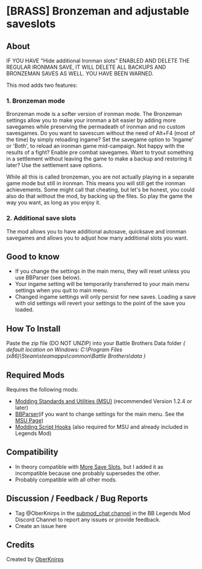 # [BRASS] Bronzeman and adjustable saveslots
## About
IF YOU HAVE "Hide additional Ironman slots" ENABLED AND DELETE THE REGULAR 
IRONMAN SAVE, IT WILL DELETE ALL BACKUPS AND BRONZEMAN SAVES AS WELL. YOU HAVE BEEN WARNED.

This mod adds two features:
### 1. Bronzeman mode
Bronzeman mode is a softer version of ironman mode. The Bronzeman settings 
allow you to make your ironman a bit easier by adding more savegames while preserving 
the permadeath of ironman and no custom savesgames. Do you want to savescum without 
the need of Alt+F4 (most of the time) by simply reloading ingame? Set the savegame 
option to 'Ingame' or 'Both', to reload an ironman game mid-campaign. Not happy with the results 
of a fight? Enable pre combat savegames. Want to tryout something in a settlement 
without leaving the game to make a backup and restoring it later? Use the settlement save options.

While all this is called bronzeman, you are not actually playing in a separate 
game mode but still in ironman. This means you will still get the ironman 
achievements. Some might call that cheating, but let's be honest, you could also do that
without the mod, by backing up the files. So play the game the way you want, as long as you enjoy it.

### 2. Additional save slots
The mod allows you to have additional autosave, quicksave and ironman savegames and 
allows you to adjust how many additional slots you want.

## Good to know
- If you change the settings in the main menu, they will reset unless you
use BBParser (see below).
- Your ingame setting will be temporarily transferred to your main menu settings when 
you quit to main menu.
- Changed ingame settings will only persist for new saves. Loading a save with 
old settings will revert your settings to the point of the save you loaded. 

## How To Install
Paste the zip file (DO NOT UNZIP) into your Battle Brothers Data folder *( default location on Windows: C:\Program Files (x86)\Steam\steamapps\common\Battle Brothers\data )*

## Required Mods
Requires the following mods:
- [Modding Standards and Utilities (MSU)](https://www.nexusmods.com/battlebrothers/mods/479) (recommended Version 1.2.4 or later)
- [BBParser](https://www.nexusmods.com/battlebrothers/mods/479?tab=files)(if you want to change settings for the main menu. See the [MSU Page](https://www.nexusmods.com/battlebrothers/mods/479?tab=description))
- [Modding Script Hooks](https://www.nexusmods.com/battlebrothers/mods/42) (also required for MSU and already included in Legends Mod)

## Compatibility 
- In theory compatible with [More Save Slots,](https://www.nexusmods.com/battlebrothers/mods/389)
but I added it as incompatible because one probably supersedes the other.
- Probably compatible with all other mods.

## Discussion / Feedback / Bug Reports
- Tag @OberKnirps in the [submod_chat channel](https://discord.com/channels/547043336465154049/616566479306883073) in the BB Legends Mod Discord Channel to report any issues or provide feedback.
- Create an issue here

## Credits
Created by [OberKnirps](https://github.com/OberKnirps)